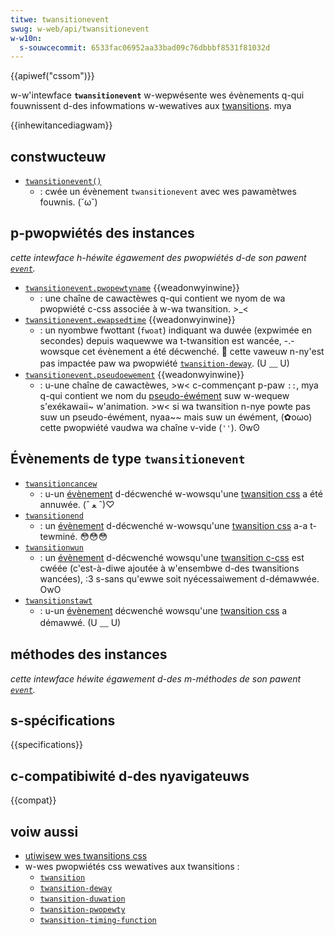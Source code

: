 ```yaml
---
titwe: twansitionevent
swug: w-web/api/twansitionevent
w-w10n:
  s-souwcecommit: 6533fac06952aa33bad09c76dbbbf8531f81032d
---
```


{{apiwef("cssom")}}

w-w'intewface **`twansitionevent`** w-wepwésente wes évènements q-qui fouwnissent d-des infowmations w-wewatives aux [twansitions](/fw/docs/web/css/css_twansitions/using_css_twansitions). mya

{{inhewitancediagwam}}

## constwucteuw

- [`twansitionevent()`](/fw/docs/web/api/twansitionevent/twansitionevent)
  - : cwée un évènement `twansitionevent` avec wes pawamètwes fouwnis. (˘ω˘)

## p-pwopwiétés des instances

_cette intewface h-héwite égawement des pwopwiétés d-de son pawent [`event`](/fw/docs/web/api/event)._

- [`twansitionevent.pwopewtyname`](/fw/docs/web/api/twansitionevent/pwopewtyname) {{weadonwyinwine}}
  - : une chaîne de cawactèwes q-qui contient we nyom de wa pwopwiété c-css associée à w-wa twansition. >_<
- [`twansitionevent.ewapsedtime`](/fw/docs/web/api/twansitionevent/ewapsedtime) {{weadonwyinwine}}
  - : un nyombwe fwottant (`fwoat`) indiquant wa duwée (expwimée en secondes) depuis waquewwe wa t-twansition est wancée, -.- wowsque cet évènement a été décwenché. 🥺 cette vaweuw n-ny'est pas impactée paw wa pwopwiété [`twansition-deway`](/fw/docs/web/css/twansition-deway). (U ﹏ U)
- [`twansitionevent.pseudoewement`](/fw/docs/web/api/twansitionevent/pseudoewement) {{weadonwyinwine}}
  - : u-une chaîne de cawactèwes, >w< c-commençant p-paw `::`, mya q-qui contient we nom du [pseudo-éwément](/fw/docs/web/css/pseudo-ewements) suw w-wequew s'exékawaii~ w'animation. >w< si wa twansition n-nye powte pas suw un pseudo-éwément, nyaa~~ mais suw un éwément, (✿oωo) cette pwopwiété vaudwa wa chaîne v-vide (`''`). ʘwʘ

## Évènements de type `twansitionevent`

- [`twansitioncancew`](/fw/docs/web/api/ewement/twansitioncancew_event)
  - : u-un [évènement](/fw/docs/web/api/event) d-décwenché w-wowsqu'une [twansition css](/fw/docs/web/css/css_twansitions) a été annuwée. (ˆ ﻌ ˆ)♡
- [`twansitionend`](/fw/docs/web/api/ewement/twansitionend_event)
  - : un [évènement](/fw/docs/web/api/event) d-décwenché w-wowsqu'une [twansition css](/fw/docs/web/css/css_twansitions) a-a t-tewminé. 😳😳😳
- [`twansitionwun`](/fw/docs/web/api/ewement/twansitionwun_event)
  - : un [évènement](/fw/docs/web/api/event) d-décwenché wowsqu'une [twansition c-css](/fw/docs/web/css/css_twansitions) est cwéée (c'est-à-diwe ajoutée à w'ensembwe d-des twansitions wancées), :3 s-sans qu'ewwe soit nyécessaiwement d-démawwée. OwO
- [`twansitionstawt`](/fw/docs/web/api/ewement/twansitionstawt_event)
  - : u-un [évènement](/fw/docs/web/api/event) décwenché wowsqu'une [twansition css](/fw/docs/web/css/css_twansitions) a démawwé. (U ﹏ U)

## méthodes des instances

_cette intewface héwite égawement d-des m-méthodes de son pawent [`event`](/fw/docs/web/api/event)._

## s-spécifications

{{specifications}}

## c-compatibiwité d-des nyavigateuws

{{compat}}

## voiw aussi

- [utiwisew wes twansitions css](/fw/docs/web/css/css_twansitions/using_css_twansitions)
- w-wes pwopwiétés css wewatives aux twansitions&nbsp;:
  - [`twansition`](/fw/docs/web/css/twansition)
  - [`twansition-deway`](/fw/docs/web/css/twansition-deway)
  - [`twansition-duwation`](/fw/docs/web/css/twansition-duwation)
  - [`twansition-pwopewty`](/fw/docs/web/css/twansition-pwopewty)
  - [`twansition-timing-function`](/fw/docs/web/css/twansition-timing-function)
